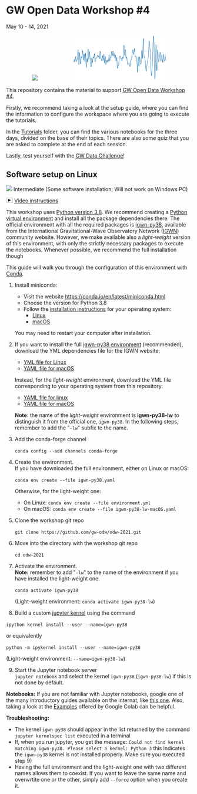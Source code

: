 # GW Open Data Workshop #4
May 10 - 14, 2021
<p align="middle">
  <img src="https://indico.in2p3.fr/event/18313/logo-786578160.png" width="150" />
  &nbsp; &nbsp; &nbsp; &nbsp;  &nbsp; &nbsp; &nbsp; &nbsp;  &nbsp; &nbsp; &nbsp; &nbsp;
  <img src="share/odw-2021-td.png" width="250" /> 
</p>

This repository contains the material to support [GW Open Data Workshop #4](https://www.gw-openscience.org/static/workshop4/).

Firstly, we recommend taking a look at the setup guide, where you can find the information to configure the workspace where you are going to execute the tutorials.

In the [Tutorials](./Tutorials/) folder, you can find the various notebooks for the three days, divided on the base of their topics. There are also some quiz that you are asked to complete at the end of each session.

Lastly, test yourself with the [GW Data Challenge](./Challenge/)!

## Software setup on Linux

</a>

<img src='https://www.wispresort.com/uploadedImages/Winter/intermediate.png' width=20 /> Intermediate (Some software installation; Will not work on Windows PC)

<img src='./share/video-icon.png' width=18 /> [Video instructions](https://drive.google.com/file/d/1YZcaY-35JiHXOH4unRe5ECSeDl8IZFZy/view?usp=sharing)

This workshop uses [Python version 3.8](https://www.python.org/downloads/release/python-380/). We recommend creating a [Python virtual environment](https://docs.python.org/3.8/tutorial/venv.html) and install all the package dependencies there. The official environment with all the required packages is [igwn-py38](https://computing.docs.ligo.org/conda/environments/igwn-py38/), available from the International Gravitational-Wave Observatory Network ([IGWN](https://computing.docs.ligo.org/guide/)) community website. However, we make available also a *light-weight* version of this environment, with only the strictly necessary packages to execute the notebooks. Whenever possible, we recommend the full installation though

This guide will walk you through the configuration of this environment with [Conda](https://www.anaconda.com/). 

1. Install miniconda:
   
    - Visit the website https://conda.io/en/latest/miniconda.html
    - Choose the version for Python 3.8
    - Follow the [installation instructions](https://conda.io/projects/conda/en/latest/user-guide/install/
) for your operating system: 
        - [Linux](https://docs.conda.io/projects/conda/en/latest/user-guide/install/linux.html)
        - [macOS](https://docs.conda.io/projects/conda/en/latest/user-guide/install/macos.html)
    
   You may need to restart your computer after installation.

2. If you want to install the full [igwn-py38 environment](https://computing.docs.ligo.org/conda/environments/igwn-py38/) (recommended), download the YML dependencies file for the IGWN website:
   * [YML file for Linux](https://computing.docs.ligo.org/conda/environments/linux/igwn-py38.yaml)
   * [YAML file for macOS](https://computing.docs.ligo.org/conda/environments/osx/igwn-py38.yaml)

   Instead, for the *light-weight* environment, download the YML file corresponding to your operating system from this repository:
   * [YAML file for linux](./environment.yml)
   * [YAML file for macOS](./igwn-py38-lw-macOS.yaml)

   **Note:** the name of the *light-weight* environment is **igwn-py38-lw** to distinguish it from the official one, `igwn-py38`. In the following steps, remember to add the "`-lw`" subfix to the name.

3. Add the conda-forge channel

    `conda config --add channels conda-forge`

4. Create the environment. <br/>
   If you have downloaded the full environment, either on Linux or macOS:
   
   `conda env create --file igwn-py38.yaml`
   
   Otherwise, for the light-weight one: <br/>
   * On Linux: `conda env create --file environment.yml`
   * On macOS: `conda env create --file igwn-py38-lw-macOS.yaml`

5. Clone the workshop git repo 

    `git clone https://github.com/gw-odw/odw-2021.git`

6. Move into the directory with the workshop git repo 

    `cd odw-2021`
    
7. Activate the environment. <br/>
   **Note:** remember to add "`-lw`" to the name of the environment if you have installed the light-weight one.

   `conda activate igwn-py38`
   
   (Light-weight environment: `conda activate igwn-py38-lw`)

8. Build a custom [jupyter kernel](https://ipython.readthedocs.io/en/stable/install/kernel_install.html) using the command 

  `ipython kernel install --user --name=igwn-py38` 
  
  or equivalently 
  
  `python -m ipykernel install --user --name=igwn-py38`
  
  (Light-weight environment: `--name=igwn-py38-lw`)

9. Start the Jupyter notebook server <br/>
  `jupyter notebook` and select the kernel `igwn-py38` (`igwn-py38-lw`) if this is not done by default.

**Notebooks:**
If you are not familiar with Jupyter notebooks, google one of the many introductory guides available on the internat, like <a href="https://realpython.com/jupyter-notebook-introduction/">this one</a>. Also, taking a look at the <a href="https://colab.research.google.com/notebooks/basic_features_overview.ipynb">Examples</a> offered by Google Colab can be helpful.

**Troubleshooting:**
- The kernel `igwn-py38` should appear in the list returned by the command `jupyter kernelspec list` executed in a terminal
- If, when you run jupyter, you get the message: `Could not find kernel matching igwn-py38. Please select a kernel: Python 3`
this indicates the `igwn-py38` kernel is not installed properly. Make sure you executed step 9)
- Having the full environment and the light-weight one with two different names allows them to coexist. If you want to leave the same name and overwrtite one or the other, simply add `--force` option when you create it.